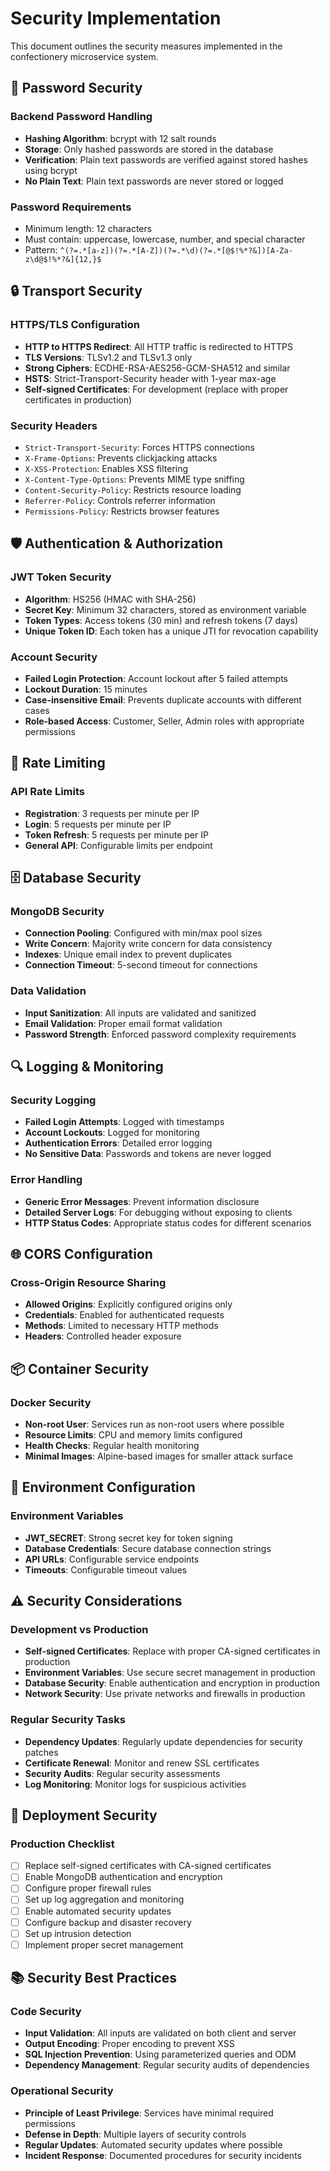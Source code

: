 # Security Implementation

This document outlines the security measures implemented in the confectionery microservice system.

## 🔐 Password Security

### Backend Password Handling
- **Hashing Algorithm**: bcrypt with 12 salt rounds
- **Storage**: Only hashed passwords are stored in the database
- **Verification**: Plain text passwords are verified against stored hashes using bcrypt
- **No Plain Text**: Plain text passwords are never stored or logged

### Password Requirements
- Minimum length: 12 characters
- Must contain: uppercase, lowercase, number, and special character
- Pattern: `^(?=.*[a-z])(?=.*[A-Z])(?=.*\d)(?=.*[@$!%*?&])[A-Za-z\d@$!%*?&]{12,}$`

## 🔒 Transport Security

### HTTPS/TLS Configuration
- **HTTP to HTTPS Redirect**: All HTTP traffic is redirected to HTTPS
- **TLS Versions**: TLSv1.2 and TLSv1.3 only
- **Strong Ciphers**: ECDHE-RSA-AES256-GCM-SHA512 and similar
- **HSTS**: Strict-Transport-Security header with 1-year max-age
- **Self-signed Certificates**: For development (replace with proper certificates in production)

### Security Headers
- `Strict-Transport-Security`: Forces HTTPS connections
- `X-Frame-Options`: Prevents clickjacking attacks
- `X-XSS-Protection`: Enables XSS filtering
- `X-Content-Type-Options`: Prevents MIME type sniffing
- `Content-Security-Policy`: Restricts resource loading
- `Referrer-Policy`: Controls referrer information
- `Permissions-Policy`: Restricts browser features

## 🛡️ Authentication & Authorization

### JWT Token Security
- **Algorithm**: HS256 (HMAC with SHA-256)
- **Secret Key**: Minimum 32 characters, stored as environment variable
- **Token Types**: Access tokens (30 min) and refresh tokens (7 days)
- **Unique Token ID**: Each token has a unique JTI for revocation capability

### Account Security
- **Failed Login Protection**: Account lockout after 5 failed attempts
- **Lockout Duration**: 15 minutes
- **Case-insensitive Email**: Prevents duplicate accounts with different cases
- **Role-based Access**: Customer, Seller, Admin roles with appropriate permissions

## 🚫 Rate Limiting

### API Rate Limits
- **Registration**: 3 requests per minute per IP
- **Login**: 5 requests per minute per IP
- **Token Refresh**: 5 requests per minute per IP
- **General API**: Configurable limits per endpoint

## 🗄️ Database Security

### MongoDB Security
- **Connection Pooling**: Configured with min/max pool sizes
- **Write Concern**: Majority write concern for data consistency
- **Indexes**: Unique email index to prevent duplicates
- **Connection Timeout**: 5-second timeout for connections

### Data Validation
- **Input Sanitization**: All inputs are validated and sanitized
- **Email Validation**: Proper email format validation
- **Password Strength**: Enforced password complexity requirements

## 🔍 Logging & Monitoring

### Security Logging
- **Failed Login Attempts**: Logged with timestamps
- **Account Lockouts**: Logged for monitoring
- **Authentication Errors**: Detailed error logging
- **No Sensitive Data**: Passwords and tokens are never logged

### Error Handling
- **Generic Error Messages**: Prevent information disclosure
- **Detailed Server Logs**: For debugging without exposing to clients
- **HTTP Status Codes**: Appropriate status codes for different scenarios

## 🌐 CORS Configuration

### Cross-Origin Resource Sharing
- **Allowed Origins**: Explicitly configured origins only
- **Credentials**: Enabled for authenticated requests
- **Methods**: Limited to necessary HTTP methods
- **Headers**: Controlled header exposure

## 📦 Container Security

### Docker Security
- **Non-root User**: Services run as non-root users where possible
- **Resource Limits**: CPU and memory limits configured
- **Health Checks**: Regular health monitoring
- **Minimal Images**: Alpine-based images for smaller attack surface

## 🔧 Environment Configuration

### Environment Variables
- **JWT_SECRET**: Strong secret key for token signing
- **Database Credentials**: Secure database connection strings
- **API URLs**: Configurable service endpoints
- **Timeouts**: Configurable timeout values

## ⚠️ Security Considerations

### Development vs Production
- **Self-signed Certificates**: Replace with proper CA-signed certificates in production
- **Environment Variables**: Use secure secret management in production
- **Database Security**: Enable authentication and encryption in production
- **Network Security**: Use private networks and firewalls in production

### Regular Security Tasks
- **Dependency Updates**: Regularly update dependencies for security patches
- **Certificate Renewal**: Monitor and renew SSL certificates
- **Security Audits**: Regular security assessments
- **Log Monitoring**: Monitor logs for suspicious activities

## 🚀 Deployment Security

### Production Checklist
- [ ] Replace self-signed certificates with CA-signed certificates
- [ ] Enable MongoDB authentication and encryption
- [ ] Configure proper firewall rules
- [ ] Set up log aggregation and monitoring
- [ ] Enable automated security updates
- [ ] Configure backup and disaster recovery
- [ ] Set up intrusion detection
- [ ] Implement proper secret management

## 📚 Security Best Practices

### Code Security
- **Input Validation**: All inputs are validated on both client and server
- **Output Encoding**: Proper encoding to prevent XSS
- **SQL Injection Prevention**: Using parameterized queries and ODM
- **Dependency Management**: Regular security audits of dependencies

### Operational Security
- **Principle of Least Privilege**: Services have minimal required permissions
- **Defense in Depth**: Multiple layers of security controls
- **Regular Updates**: Automated security updates where possible
- **Incident Response**: Documented procedures for security incidents 